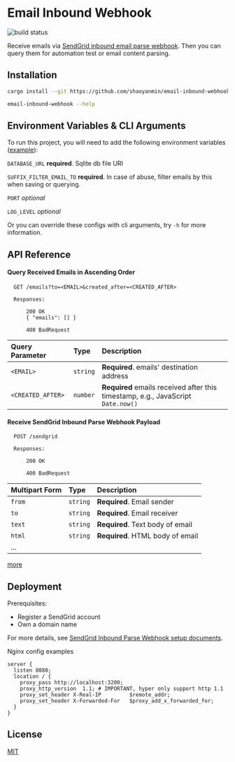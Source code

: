 
# Email Inbound Webhook
![build status](https://github.com/shaoyanmin/email-inbound-webhook/actions/workflows/rust.yml/badge.svg?branch=master)

Receive emails via [SendGrid inbound email parse webhook](https://sendgrid.com/docs/for-developers/parsing-email/setting-up-the-inbound-parse-webhook/). Then
you can query them for automation test or email content parsing.

## Installation

```bash
cargo install --git https://github.com/shaoyanmin/email-inbound-webhook.git 

email-inbound-webhook --help
```

## Environment Variables & CLI Arguments

To run this project, you will need to add the following environment variables ([example](.env.exmpale)):

`DATABASE_URL` **required**. Sqlite db file URI

`SUFFIX_FILTER_EMAIL_TO` **required**. In case of abuse, filter emails by this when saving or querying.

`PORT` *optional*

`LOG_LEVEL` *optional*

Or you can override these configs with cli arguments, try `-h` for more information.

## API Reference

#### Query Received Emails in Ascending Order

```http
  GET /emails?to=<EMAIL>&created_after=<CREATED_AFTER>
  
  Responses: 
  
      200 OK
      { "emails": [] }
  
      400 BadRequest
```

| Query Parameter | Type     | Description                |
| :-------- | :------- | :------------------------- |
| `<EMAIL>` | `string` | **Required**. emails' destination address |
| `<CREATED_AFTER>` | `number` | **Required** emails received after this timestamp, e.g., JavaScript `Date.now()` |

#### Receive SendGrid Inbound Parse Webhook Payload

```http
  POST /sendgrid
  
  Responses: 
  
      200 OK
      
      400 BadRequest
```

| Multipart Form | Type     | Description                       |
| :-------- | :------- | :-------------------------------- |
| `from`      | `string` | **Required**. Email sender |
| `to`      | `string` | **Required**. Email receiver |
| `text`      | `string` | **Required**. Text body of email |
| `html`      | `string` | **Required**. HTML body of email |
|...|||

[more](https://sendgrid.com/docs/for-developers/parsing-email/setting-up-the-inbound-parse-webhook/#example-default-payload)

## Deployment

Prerequisites:
* Register a SendGrid account
* Own a domain name

For more details, see [SendGrid Inbound Parse Webhook setup documents](https://sendgrid.com/docs/for-developers/parsing-email/setting-up-the-inbound-parse-webhook/#setup).

Nginx config examples
```text
server {
  listen 8080;
  location / {
    proxy_pass http://localhost:3200;
    proxy_http_version  1.1; # IMPORTANT, hyper only support http 1.1
    proxy_set_header X-Real-IP         $remote_addr;
    proxy_set_header X-Forwarded-For   $proxy_add_x_forwarded_for;
  }
}
```

## License

[MIT](https://choosealicense.com/licenses/mit/)

  
